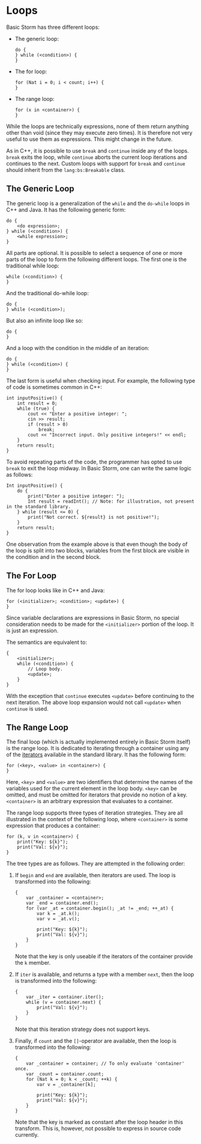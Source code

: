 Loops
=====

Basic Storm has three different loops:

- The generic loop:

  ```bsstmt:placeholders
  do {
  } while (<condition>) {
  }
  ```

- The for loop:

  ```bsstmt
  for (Nat i = 0; i < count; i++) {
  }
  ```

- The range loop:

  ```bsstmt:placeholders
  for (x in <container>) {
  }
  ```

While the loops are technically expressions, none of them return anything other than void (since
they may execute zero times). It is therefore not very useful to use them as expressions. This might
change in the future.

As in C++, it is possible to use `break` and `continue` inside any of the loops. `break` exits the
loop, while `continue` aborts the current loop iterations and continues to the next. Custom loops
with support for `break` and `continue` should inherit from the `lang:bs:Breakable` class.


The Generic Loop
----------------

The generic loop is a generalization of the `while` and the `do-while` loops in C++ and Java. It has
the following generic form:

```bsstmt:placeholders
do {
    <do expression>;
} while (<condition>) {
    <while expression>;
}
```

All parts are optional. It is possible to select a sequence of one or more parts of the loop to form
the following different loops. The first one is the traditional while loop:

```bsstmt:placeholders
while (<condition>) {
}
```

And the traditional do-while loop:

```bsstmt:placeholders
do {
} while (<condition>);
```

But also an infinite loop like so:

```bsstmt:placeholders
do {
}
```

And a loop with the condition in the middle of an iteration:

```bsstmt:placeholders
do {
} while (<condition>) {
}
```

The last form is useful when checking input. For example, the following type of code is sometimes
common in C++:

```bs
int inputPositive() {
    int result = 0;
    while (true) {
        cout << "Enter a positive integer: ";
        cin >> result;
        if (result > 0)
            break;
        cout << "Incorrect input. Only positive integers!" << endl;
    }
    return result;
}
```

To avoid repeating parts of the code, the programmer has opted to use `break` to exit the loop
midway. In Basic Storm, one can write the same logic as follows:

```bs
Int inputPositive() {
    do {
        print("Enter a positive integer: ");
        Int result = readInt(); // Note: for illustration, not present in the standard library.
    } while (result <= 0) {
        print("Not correct. ${result} is not positive!");
    }
    return result;
}
```

One observation from the example above is that even though the body of the loop is split into two
blocks, variables from the first block are visible in the condition and in the second block.


The For Loop
------------

The for loop looks like in C++ and Java:

```bsstmt:placeholders
for (<initializer>; <condition>; <update>) {
}
```

Since variable declarations are expressions in Basic Storm, no special consideration needs to be
made for the `<initializer>` portion of the loop. It is just an expression.

The semantics are equivalent to:

```bsstmt:placeholders
{
    <initializer>;
    while (<condition>) {
        // Loop body.
        <update>;
    }
}
```

With the exception that `continue` executes `<update>` before continuing to the next iteration. The
above loop expansion would not call `<update>` when `continue` is used.


The Range Loop
--------------

The final loop (which is actually implemented entirely in Basic Storm itself) is the range loop. It
is dedicated to iterating through a container using any of the
[iterators](md:/Library_Reference/Standard_Library/Iterators) available in the standard library. It
has the following form:

```bsstmt:placeholders
for (<key>, <value> in <container>) {
}
```

Here, `<key>` and `<value>` are two identifiers that determine the names of the variables used for
the current element in the loop body. `<key>` can be omitted, and must be omitted for iterators that
provide no notion of a key. `<container>` is an arbitrary expression that evaluates to a container.

The range loop supports three types of iteration strategies. They are all illustrated in the context
of the following loop, where `<container>` is some expression that produces a container:

```bsstmt:placeholders
for (k, v in <container>) {
    print("Key: ${k}");
    print("Val: ${v}");
}
```

The tree types are as follows. They are attempted in the following order:

1. If `begin` and `end` are available, then iterators are used. The loop is transformed into the
   following:

   ```bsstmt:placeholders
   {
       var _container = <container>;
       var _end = container.end();
       for (var _at = container.begin(); _at != _end; ++_at) {
           var k = _at.k();
           var v = _at.v();

           print("Key: ${k}");
           print("Val: ${v}");
       }
   }
   ```

   Note that the key is only useable if the iterators of the container provide the `k` member.

2. If `iter` is available, and returns a type with a member `next`, then the loop is transformed
   into the following:

   ```bsstmt:placeholders
   {
       var _iter = container.iter();
       while (v = container.next) {
           print("Val: ${v}");
       }
   }
   ```

   Note that this iteration strategy does not support keys.

3. Finally, if `count` and the `[]`-operator are available, then the loop is transformed into the
   following:

   ```bsstmt:placeholders
   {
       var _container = container; // To only evaluate 'container' once.
       var _count = container.count;
       for (Nat k = 0; k < _count; ++k) {
           var v = _container[k];

           print("Key: ${k}");
           print("Val: ${v}");
       }
   }
   ```

   Note that the key is marked as constant after the loop header in this transform. This is,
   however, not possible to express in source code currently.

